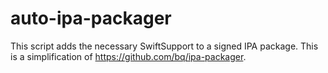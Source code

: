 # auto-ipa-packager
This script adds the necessary SwiftSupport to a signed IPA package.  This is a simplification of https://github.com/bq/ipa-packager.
